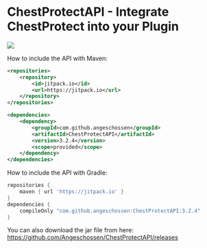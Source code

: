 # ChestProtectAPI - Integrate ChestProtect into your Plugin
[![](https://jitpack.io/v/Angeschossen/ChestProtectAPI.svg)](https://jitpack.io/#Angeschossen/ChestProtectAPI)


How to include the API with Maven: 
```xml
<repositories>
	<repository>
		<id>jitpack.io</id>
		<url>https://jitpack.io</url>
	</repository>
</repositories>

<dependencies>
    <dependency>
        <groupId>com.github.angeschossen</groupId>
        <artifactId>ChestProtectAPI</artifactId>
        <version>3.2.4</version>
        <scope>provided</scope>
    </dependency>
</dependencies>
```

How to include the API with Gradle:
```groovy
repositories {
	maven { url 'https://jitpack.io' }
}
dependencies {
    compileOnly "com.github.angeschossen:ChestProtectAPI:3.2.4"
}
```


You can also download the jar file from here: https://github.com/Angeschossen/ChestProtectAPI/releases
```
